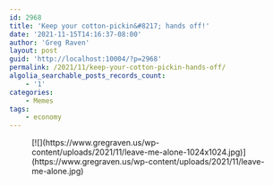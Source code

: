 ```yaml
---
id: 2968
title: 'Keep your cotton-pickin&#8217; hands off!'
date: '2021-11-15T14:16:37-08:00'
author: 'Greg Raven'
layout: post
guid: 'http://localhost:10004/?p=2968'
permalink: /2021/11/keep-your-cotton-pickin-hands-off/
algolia_searchable_posts_records_count:
    - '1'
categories:
    - Memes
tags:
    - economy
---
```


<figure class="wp-block-image size-large">[![](https://www.gregraven.us/wp-content/uploads/2021/11/leave-me-alone-1024x1024.jpg)](https://www.gregraven.us/wp-content/uploads/2021/11/leave-me-alone.jpg)</figure>